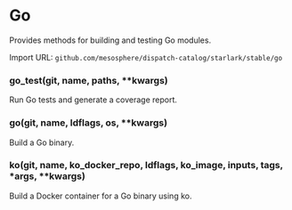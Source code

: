 
# Go

Provides methods for building and testing Go modules.

Import URL: `github.com/mesosphere/dispatch-catalog/starlark/stable/go`

### go_test(git, name, paths, **kwargs)


Run Go tests and generate a coverage report.


### go(git, name, ldflags, os, **kwargs)


Build a Go binary.


### ko(git, name, ko_docker_repo, ldflags, ko_image, inputs, tags, *args, **kwargs)


Build a Docker container for a Go binary using ko.



